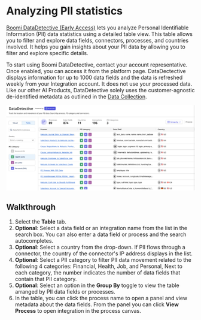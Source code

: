 # Analyzing PII statistics

<head>
  <meta name="guidename" content="Platform"/>
  <meta name="context" content="GUID-e07d895e-d92d-43a4-bfd8-2bc45de0b611"/>
</head>

[Boomi DataDetective (Early Access)](/docs/Atomsphere/Platform/atm-BoomiAI_PII_Insights.md) lets you analyze Personal Identifiable Information (PII) data statistics using a detailed table view. This table allows you to filter and explore data fields, connectors, processes, and countries involved. It helps you gain insights about your PII data by allowing you to filter and explore specific details.

To start using Boomi DataDetective, contact your account representative. Once enabled, you can access it from the platform page. DataDectective displays information for up to 1000 data fields and the data is refreshed weekly from your Integration account. It does not use your processed data. Like our other AI Products, DataDetective solely uses the customer-agnostic de-identified metadata as outlined in the [Data Collection](/docs/Atomsphere/Platform/ci-Community_Intelligence_19c17ab6-b3fe-4e69-95f2-bcb438f3fa47.md).

![Boomi DataDetective table view with filters](./Images/ai-img-datadetective_table.png)

## Walkthrough


1. Select the **Table** tab.
2. **Optional**: Select a data field or an integration name from the list in the search box. You can also enter a data field or process and the search autocompletes.
3. **Optional**: Select a country from the drop-down. If PII flows through a connector, the country of the connector's IP address displays in the list.
4. **Optional**: Select a PII category to filter PII data movement related to the following 4 categories: Financial, Health, Job, and Personal, Next to each category, the number indicates the number of data fields that contain that PII category.
5. **Optional**: Select an option in the **Group By** toggle to view the table arranged by PII data fields or processes.
6. In the table, you can click the process name to open a panel and view metadata about the data fields. From the panel you can click **View Process** to open integration in the process canvas.
